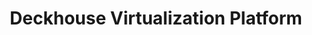 ---
title: "Deckhouse Virtualization Platform"
permalink: en/virtualization-platform/documentation/architecture/scheme.html
---
